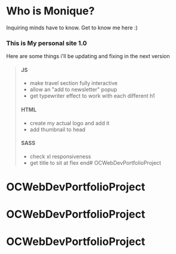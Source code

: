 # Who is Monique?

Inquiring minds have to know.
Get to know me here :)

### This is My personal site 1.0
Here are some things i'll be updating and fixing in the next version
> #### JS
> - make travel section fully interactive
> - allow an "add to newsletter" popup
> - get typewriter effect to work with each different h1
> #### HTML
> - create my actual logo and add it
> - add thumbnail to head
> #### SASS
> - check xl responsiveness
> - get title to sit at flex end# OCWebDevPortfolioProject
# OCWebDevPortfolioProject
# OCWebDevPortfolioProject
# OCWebDevPortfolioProject
